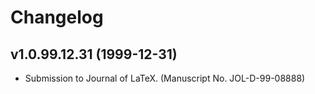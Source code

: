 # Changelog

## v1.0.99.12.31 (1999-12-31)

* Submission to Journal of LaTeX. (Manuscript No. JOL-D-99-08888)